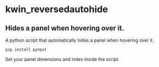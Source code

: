 # kwin_reversedautohide
## Hides a panel when hovering over it.

A python script that automatically hides a panel when hovering over it.

```bash
pip install pynput
```

Set your panel dimensions and index inside the script.
